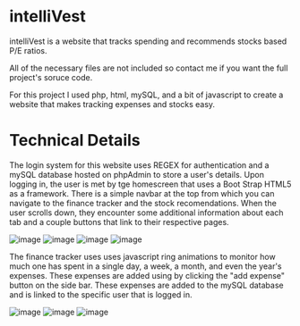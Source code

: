 # intelliVest
intelliVest is a website that tracks spending and recommends stocks based P/E ratios.

All of the necessary files are not included so contact me if you want the full project's soruce code.

For this project I used php, html, mySQL, and a bit of javascript to create a website that makes tracking expenses and stocks easy.

# Technical Details
The login system for this website uses REGEX for authentication and a mySQL database hosted on phpAdmin to store a user's details. 
Upon logging in, the user is met by tge homescreen that uses a Boot Strap HTML5 as a framework. There is a simple navbar at the top from which 
you can navigate to the finance tracker and the stock recomendations. When the user scrolls down, they encounter some additional information about each tab
and a couple buttons that link to their respective pages. 

![image](https://user-images.githubusercontent.com/59908789/117748162-5ef8c480-b1c4-11eb-8e19-38433da572c1.png)
![image](https://user-images.githubusercontent.com/59908789/117748455-e9412880-b1c4-11eb-862d-c6f23ce307f5.png)
![image](https://user-images.githubusercontent.com/59908789/117748511-fc53f880-b1c4-11eb-94d7-96c6567829c9.png)
![image](https://user-images.githubusercontent.com/59908789/117748533-05dd6080-b1c5-11eb-8649-d61525feeb10.png)


The finance tracker uses uses javascript ring animations to monitor how much one has spent in a single day, a week, a month, and even the year's expenses. These expenses are added 
using by clicking the "add expense" button on the side bar. These expenses are added to the mySQL database and is linked to the specific user that is logged in. 

![image](https://user-images.githubusercontent.com/59908789/117748598-286f7980-b1c5-11eb-9706-d39d56a88fc8.png)
![image](https://user-images.githubusercontent.com/59908789/117748622-3a511c80-b1c5-11eb-935c-0b54dea49998.png)
![image](https://user-images.githubusercontent.com/59908789/117748663-4dfc8300-b1c5-11eb-9457-7653fd64bd0f.png)

